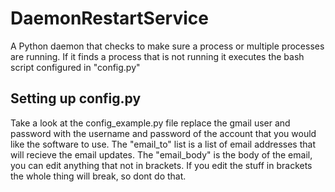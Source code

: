 # DaemonRestartService

A Python daemon that checks to make sure a process or multiple processes are running. If it finds a process that is not running it executes the bash script configured in "config.py"


## Setting up config.py

Take a look at the config_example.py file replace the gmail user and password with the username and password of the account that you would like the software to use. The "email_to" list is a list of email addresses that will recieve the email updates. The "email_body" is the body of the email, you can edit anything that not in brackets. If you edit the stuff in brackets the whole thing will break, so dont do that.

